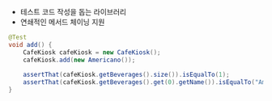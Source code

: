 - 테스트 코드 작성을 돕는 라이브러리
- 연쇄적인 메서드 체이닝 지원
```java
@Test  
void add() {  
	CafeKiosk cafeKiosk = new CafeKiosk();  
	cafeKiosk.add(new Americano());  
	  
	assertThat(cafeKiosk.getBeverages().size()).isEqualTo(1);  
	assertThat(cafeKiosk.getBeverages().get(0).getName()).isEqualTo("Americano");  
}
```
